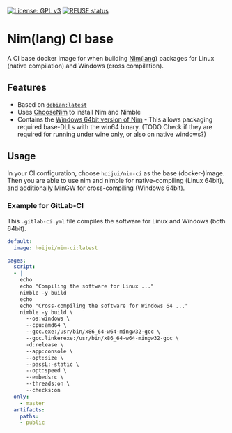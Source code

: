 <!--
SPDX-FileCopyrightText: 2021 Robin Vobruba <hoijui.quaero@gmail.com>

SPDX-License-Identifier: CC0-1.0
-->

[![License: GPL v3](
    https://img.shields.io/badge/License-Unlicense-blue.svg)](
    https://unlicense.org)
[![REUSE status](
    https://api.reuse.software/badge/github.com/hoijui/nim-ci)](
    https://api.reuse.software/info/github.com/hoijui/nim-ci)

# Nim(lang) CI base

A CI base docker image for when building [Nim(lang)](https://nim-lang.org) packages
for Linux (native compilation)
and Windows (cross compilation).

## Features

* Based on [`debian:latest`](https://hub.docker.com/_/debian)
* Uses [ChooseNim](https://github.com/dom96/choosenim) to install Nim and Nimble
* Contains the [Windows 64bit version of Nim](
  https://nim-lang.org/install_windows.html) -
  This allows packaging required base-DLLs with the win64 binary.
  (TODO Check if they are required for running under wine only,
  or also on native windows?)

## Usage

In your CI configuration,
choose `hoijui/nim-ci` as the base (docker-)image.
Then you are able to use nim and nimble for native-compiling (Linux 64bit),
and additionally MinGW for cross-compiling (Windows 64bit).

### Example for GitLab-CI

This `.gitlab-ci.yml` file compiles the software
for Linux and Windows (both 64bit).

```yaml
default:
  image: hoijui/nim-ci:latest

pages:
  script:
  - |
    echo
    echo "Compiling the software for Linux ..."
    nimble -y build
    echo
    echo "Cross-compiling the software for Windows 64 ..."
    nimble -y build \
      --os:windows \
      --cpu:amd64 \
      --gcc.exe:/usr/bin/x86_64-w64-mingw32-gcc \
      --gcc.linkerexe:/usr/bin/x86_64-w64-mingw32-gcc \
      -d:release \
      --app:console \
      --opt:size \
      --passL:-static \
      --opt:speed \
      --embedsrc \
      --threads:on \
      --checks:on
  only:
    - master
  artifacts:
    paths:
    - public
```
